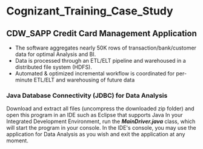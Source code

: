 # Cognizant_Training_Case_Study
## CDW_SAPP Credit Card Management Application

- The software aggregates nearly 50K rows of transaction/bank/customer data for optimal Analysis and BI. 
- Data is processed through an ETL/ELT pipeline and warehoused in a distributed file system (HDFS).
- Automated & optimized incremental workflow is coordinated for per-minute ETL/ELT and warehousing of future data


### Java Database Connectivity (JDBC) for Data Analysis

Download and extract all files (uncompress the downloaded zip folder) and open this program in an IDE such as Eclipse that supports Java
In your Integrated Development Environment, run the **_MainDriver.java_** class, which will start the program in your console.
In the IDE's console, you may use the application for Data Analysis as you wish and exit the application at any moment.